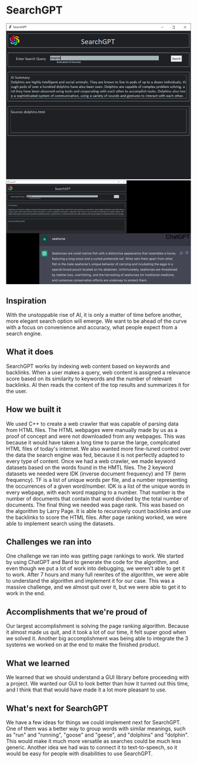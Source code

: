 # SearchGPT
![A screenshot of SearchGPT in action](Screenshot.png "SearchGPT")
![A comparison between SearchGPT and ChatGPT](Comparison.png "SearchGPTandChatGPT")

## Inspiration
With the unstoppable rise of AI, it is only a matter of time before another, more elegant search option will emerge. We want to be ahead of the curve with a focus on convenience and accuracy, what people expect from a search engine.
## What it does
SearchGPT works by indexing web content based on keywords and backlinks. When a user makes a query, web content is assigned a relevance score based on its similarity to keywords and the number of relevant backlinks. AI then reads the content of the top results and summarizes it for the user.
## How we built it
We used C++ to create a web crawler that was capable of parsing data from HTML files. The HTML webpages were manually made by us as a proof of concept and were not downloaded from any webpages. This was because it would have taken a long time to parse the large, complicated HTML files of today's internet. We also wanted more fine-tuned control over the data the search engine was fed, because it is not perfectly adapted to every type of content. Once we had a web crawler, we made keyword datasets based on the words found in the HMTL files. The 2 keyword datasets we needed were IDK (inverse document frequency) and TF (term frequency). TF is a list of unique words per file, and a number representing the occurrences of a given word/number. IDK is a list of the unique words in every webpage, with each word mapping to a number. That number is the number of documents that contain that word divided by the total number of documents. The final thing we needed was page rank. This was based on the algorithm by Larry Page. It is able to recursively count backlinks and use the backlinks to score the HTML files. After page ranking worked, we were able to implement search using the datasets. 
## Challenges we ran into
One challenge we ran into was getting page rankings to work. We started by using ChatGPT and Bard to generate the code for the algorithm, and even though we put a lot of work into debugging, we weren't able to get it to work. After 7 hours and many full rewrites of the algorithm, we were able to understand the algorithm and implement it for our case. This was a massive challenge, and we almost quit over it, but we were able to get it to work in the end. 
## Accomplishments that we're proud of
Our largest accomplishment is solving the page ranking algorithm. Because it almost made us quit, and it took a lot of our time, it felt super good when we solved it. Another big accomplishment was being able to integrate the 3 systems we worked on at the end to make the finished product. 
## What we learned
We learned that we should understand a GUI library before proceeding with a project. We wanted our GUI to look better than how it turned out this time, and I think that that would have made it a lot more pleasant to use. 
## What's next for SearchGPT
We have a few ideas for things we could implement next for SearchGPT. One of them was a better way to group words with similar meanings, such as "run" and "running", "goose" and "geese", and "dolphins" and "dolphin". This would make it much more versatile as searches could be much less generic. Another idea we had was to connect it to text-to-speech, so it would be easy for people with disabilities to use SearchGPT. 
